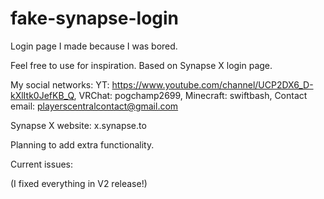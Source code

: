 # fake-synapse-login
Login page I made because I was bored.

Feel free to use for inspiration. Based on Synapse X login page.


My social networks:
YT: https://www.youtube.com/channel/UCP2DX6_D-kXlItk0JefKB_Q,
VRChat: pogchamp2699,
Minecraft: swiftbash,
Contact email: playerscentralcontact@gmail.com

Synapse X website: x.synapse.to

Planning to add extra functionality.

Current issues:

(I fixed everything in V2 release!)
